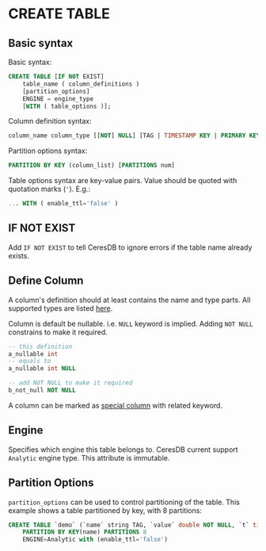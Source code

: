 # CREATE TABLE

## Basic syntax

Basic syntax:

```sql
CREATE TABLE [IF NOT EXIST]
    table_name ( column_definitions )
    [partition_options]
    ENGINE = engine_type
    [WITH ( table_options )];
```

Column definition syntax:

```sql
column_name column_type [[NOT] NULL] [TAG | TIMESTAMP KEY | PRIMARY KEY]
```

Partition options syntax:

```sql
PARTITION BY KEY (column_list) [PARTITIONS num]
```

Table options syntax are key-value pairs. Value should be quoted with quotation marks (`'`). E.g.:

```sql
... WITH ( enable_ttl='false' )
```

## IF NOT EXIST

Add `IF NOT EXIST` to tell CeresDB to ignore errors if the table name already exists.

## Define Column

A column's definition should at least contains the name and type parts. All supported types are listed [here](../model/data_types.md).

Column is default be nullable. i.e. `NULL` keyword is implied. Adding `NOT NULL` constrains to make it required.

```sql
-- this definition
a_nullable int
-- equals to
a_nullable int NULL

-- add NOT NULL to make it required
b_not_null NOT NULL
```

A column can be marked as [special column](../model/special_columns.md) with related keyword.

## Engine

Specifies which engine this table belongs to. CeresDB current support `Analytic` engine type. This attribute is immutable.

## Partition Options

`partition_options` can be used to control partitioning of the table. This example shows a table partitioned by key, with 8 partitions:

```sql
CREATE TABLE `demo` (`name` string TAG, `value` double NOT NULL, `t` timestamp NOT NULL, TIMESTAMP KEY(t))
    PARTITION BY KEY(name) PARTITIONS 8
    ENGINE=Analytic with (enable_ttl='false')
```
